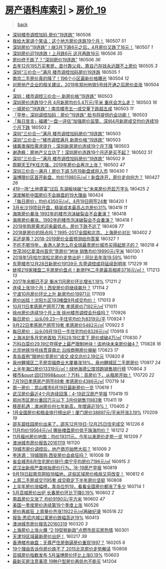 [房产语料库索引](../../README.md)  > [房价_19](房价_19.md)
====
> [back](../README.md)

- [深圳楼市调控加码 房价“19连跌”](http://jkwz.applinzi.com/ittc/7100670217770501136.html#%E6%B7%B1%E5%9C%B3%E6%A5%BC%E5%B8%82%E8%B0%83%E6%8E%A7%E5%8A%A0%E7%A0%81+%E6%88%BF%E4%BB%B7%E2%80%9C19%E8%BF%9E%E8%B7%8C%E2%80%9D) 180508  
- [我给大家讲个笑话：这个地方房价连跌19个月！](http://jkwz.applinzi.com/ittc/7100428824519115782.html#%E6%88%91%E7%BB%99%E5%A4%A7%E5%AE%B6%E8%AE%B2%E4%B8%AA%E7%AC%91%E8%AF%9D%EF%BC%9A%E8%BF%99%E4%B8%AA%E5%9C%B0%E6%96%B9%E6%88%BF%E4%BB%B7%E8%BF%9E%E8%B7%8C19%E4%B8%AA%E6%9C%88%EF%BC%81) 180507 *51* 
- [深圳房价“19连跌”！继3月下跌6元之后，4月房价又跌了16元！](http://jkwz.applinzi.com/ittc/7100401398338552849.html#%E6%B7%B1%E5%9C%B3%E6%88%BF%E4%BB%B7%E2%80%9C19%E8%BF%9E%E8%B7%8C%E2%80%9D%EF%BC%81%E7%BB%A73%E6%9C%88%E4%B8%8B%E8%B7%8C6%E5%85%83%E4%B9%8B%E5%90%8E%EF%BC%8C4%E6%9C%88%E6%88%BF%E4%BB%B7%E5%8F%88%E8%B7%8C%E4%BA%8616%E5%85%83%EF%BC%81) 180507 *1* 
- [深圳房价迎19连跌！上月跌6元 这月再跌16元](http://jkwz.applinzi.com/ittc/7099962462990500871.html#%E6%B7%B1%E5%9C%B3%E6%88%BF%E4%BB%B7%E8%BF%8E19%E8%BF%9E%E8%B7%8C%EF%BC%81%E4%B8%8A%E6%9C%88%E8%B7%8C6%E5%85%83+%E8%BF%99%E6%9C%88%E5%86%8D%E8%B7%8C16%E5%85%83) 180506 *35* 
- [房价终于跌了？“深圳房价19连跌”](http://jkwz.applinzi.com/ittc/7099914171162559504.html#%E6%88%BF%E4%BB%B7%E7%BB%88%E4%BA%8E%E8%B7%8C%E4%BA%86%EF%BC%9F%E2%80%9C%E6%B7%B1%E5%9C%B3%E6%88%BF%E4%BB%B719%E8%BF%9E%E8%B7%8C%E2%80%9D) 180506 *36* 
- [去年12月195万买套房，首付靠父母，靠自己存钱永远跟不上房价](http://jkwz.applinzi.com/ittc/7099327331518907399.html#%E5%8E%BB%E5%B9%B412%E6%9C%88195%E4%B8%87%E4%B9%B0%E5%A5%97%E6%88%BF%EF%BC%8C%E9%A6%96%E4%BB%98%E9%9D%A0%E7%88%B6%E6%AF%8D%EF%BC%8C%E9%9D%A0%E8%87%AA%E5%B7%B1%E5%AD%98%E9%92%B1%E6%B0%B8%E8%BF%9C%E8%B7%9F%E4%B8%8D%E4%B8%8A%E6%88%BF%E4%BB%B7) 180505 *3* 
- [深圳“三价合一”满月 楼市调控加码房价19连跌](http://jkwz.applinzi.com/ittc/7099531477538833419.html#%E6%B7%B1%E5%9C%B3%E2%80%9C%E4%B8%89%E4%BB%B7%E5%90%88%E4%B8%80%E2%80%9D%E6%BB%A1%E6%9C%88+%E6%A5%BC%E5%B8%82%E8%B0%83%E6%8E%A7%E5%8A%A0%E7%A0%81%E6%88%BF%E4%BB%B719%E8%BF%9E%E8%B7%8C) 180505 *1* 
- [南京二手房价真的降了！196个小区最新价格曝光](http://jkwz.applinzi.com/ittc/7099174750284940299.html#%E5%8D%97%E4%BA%AC%E4%BA%8C%E6%89%8B%E6%88%BF%E4%BB%B7%E7%9C%9F%E7%9A%84%E9%99%8D%E4%BA%86%EF%BC%81196%E4%B8%AA%E5%B0%8F%E5%8C%BA%E6%9C%80%E6%96%B0%E4%BB%B7%E6%A0%BC%E6%9B%9D%E5%85%89) 180504 *12* 
- [对房地产企业的相关建议，2019年郑州地铁5号线开通之后房价会涨](http://jkwz.applinzi.com/ittc/7099167464455930890.html#%E5%AF%B9%E6%88%BF%E5%9C%B0%E4%BA%A7%E4%BC%81%E4%B8%9A%E7%9A%84%E7%9B%B8%E5%85%B3%E5%BB%BA%E8%AE%AE%EF%BC%8C2019%E5%B9%B4%E9%83%91%E5%B7%9E%E5%9C%B0%E9%93%815%E5%8F%B7%E7%BA%BF%E5%BC%80%E9%80%9A%E4%B9%8B%E5%90%8E%E6%88%BF%E4%BB%B7%E4%BC%9A%E6%B6%A8) 180504 *4* 
- [深圳：楼市调控三价合一 新房价格“19连跌”](http://jkwz.applinzi.com/ittc/7098894702386611210.html#%E6%B7%B1%E5%9C%B3%EF%BC%9A%E6%A5%BC%E5%B8%82%E8%B0%83%E6%8E%A7%E4%B8%89%E4%BB%B7%E5%90%88%E4%B8%80+%E6%96%B0%E6%88%BF%E4%BB%B7%E6%A0%BC%E2%80%9C19%E8%BF%9E%E8%B7%8C%E2%80%9D) 180503  
- [深圳房价连跌19个月 4月新房均价5.4万元/平米 重庆会怎么走？](http://jkwz.applinzi.com/ittc/7098881786098746378.html#%E6%B7%B1%E5%9C%B3%E6%88%BF%E4%BB%B7%E8%BF%9E%E8%B7%8C19%E4%B8%AA%E6%9C%88+4%E6%9C%88%E6%96%B0%E6%88%BF%E5%9D%87%E4%BB%B75.4%E4%B8%87%E5%85%83%2F%E5%B9%B3%E7%B1%B3+%E9%87%8D%E5%BA%86%E4%BC%9A%E6%80%8E%E4%B9%88%E8%B5%B0%EF%BC%9F) 180503 *16* 
- [一城房价“19连跌”！南京楼市五一成交量下跌超五成](http://jkwz.applinzi.com/ittc/7098832376249713680.html#%E4%B8%80%E5%9F%8E%E6%88%BF%E4%BB%B7%E2%80%9C19%E8%BF%9E%E8%B7%8C%E2%80%9D%EF%BC%81%E5%8D%97%E4%BA%AC%E6%A5%BC%E5%B8%82%E4%BA%94%E4%B8%80%E6%88%90%E4%BA%A4%E9%87%8F%E4%B8%8B%E8%B7%8C%E8%B6%85%E4%BA%94%E6%88%90) 180503 *11* 
- [「早参」深圳调控加码：房价“19连跌” 脸书将提供约会功能！](http://jkwz.applinzi.com/ittc/7098814308228269067.html#%E3%80%8C%E6%97%A9%E5%8F%82%E3%80%8D%E6%B7%B1%E5%9C%B3%E8%B0%83%E6%8E%A7%E5%8A%A0%E7%A0%81%EF%BC%9A%E6%88%BF%E4%BB%B7%E2%80%9C19%E8%BF%9E%E8%B7%8C%E2%80%9D+%E8%84%B8%E4%B9%A6%E5%B0%86%E6%8F%90%E4%BE%9B%E7%BA%A6%E4%BC%9A%E5%8A%9F%E8%83%BD%EF%BC%81) 180503  
- [「每日昱言」福建“一盘一评估”加强房价监管、深圳4月新房成交均价连续19个月下跌](http://jkwz.applinzi.com/ittc/7098812110706574343.html#%E3%80%8C%E6%AF%8F%E6%97%A5%E6%98%B1%E8%A8%80%E3%80%8D%E7%A6%8F%E5%BB%BA%E2%80%9C%E4%B8%80%E7%9B%98%E4%B8%80%E8%AF%84%E4%BC%B0%E2%80%9D%E5%8A%A0%E5%BC%BA%E6%88%BF%E4%BB%B7%E7%9B%91%E7%AE%A1%E3%80%81%E6%B7%B1%E5%9C%B34%E6%9C%88%E6%96%B0%E6%88%BF%E6%88%90%E4%BA%A4%E5%9D%87%E4%BB%B7%E8%BF%9E%E7%BB%AD19%E4%B8%AA%E6%9C%88%E4%B8%8B%E8%B7%8C) 180503 *2* 
- [深圳“三价合一”满月 楼市调控加码房价“19连跌”](http://jkwz.applinzi.com/ittc/7098811607205544966.html#%E6%B7%B1%E5%9C%B3%E2%80%9C%E4%B8%89%E4%BB%B7%E5%90%88%E4%B8%80%E2%80%9D%E6%BB%A1%E6%9C%88+%E6%A5%BC%E5%B8%82%E8%B0%83%E6%8E%A7%E5%8A%A0%E7%A0%81%E6%88%BF%E4%BB%B7%E2%80%9C19%E8%BF%9E%E8%B7%8C%E2%80%9D) 180503  
- [深圳“三价合一”楼市调控满月 新房价格“19连跌”](http://jkwz.applinzi.com/ittc/7098807265790526470.html#%E6%B7%B1%E5%9C%B3%E2%80%9C%E4%B8%89%E4%BB%B7%E5%90%88%E4%B8%80%E2%80%9D%E6%A5%BC%E5%B8%82%E8%B0%83%E6%8E%A7%E6%BB%A1%E6%9C%88+%E6%96%B0%E6%88%BF%E4%BB%B7%E6%A0%BC%E2%80%9C19%E8%BF%9E%E8%B7%8C%E2%80%9D) 180503  
- [储蓄类保险需求提升；深圳新房房价连续19个月下降](http://jkwz.applinzi.com/ittc/7098787816559608849.html#%E5%82%A8%E8%93%84%E7%B1%BB%E4%BF%9D%E9%99%A9%E9%9C%80%E6%B1%82%E6%8F%90%E5%8D%87%EF%BC%9B%E6%B7%B1%E5%9C%B3%E6%96%B0%E6%88%BF%E6%88%BF%E4%BB%B7%E8%BF%9E%E7%BB%AD19%E4%B8%AA%E6%9C%88%E4%B8%8B%E9%99%8D) 180503  
- [谢逸枫：房地产又立功了！深圳房价连跌19个月还是买不起？](http://jkwz.applinzi.com/ittc/7098642888743453707.html#%E8%B0%A2%E9%80%B8%E6%9E%AB%EF%BC%9A%E6%88%BF%E5%9C%B0%E4%BA%A7%E5%8F%88%E7%AB%8B%E5%8A%9F%E4%BA%86%EF%BC%81%E6%B7%B1%E5%9C%B3%E6%88%BF%E4%BB%B7%E8%BF%9E%E8%B7%8C19%E4%B8%AA%E6%9C%88%E8%BF%98%E6%98%AF%E4%B9%B0%E4%B8%8D%E8%B5%B7%EF%BC%9F) 180502 *51* 
- [深圳“三价合一”满月  楼市调控加码房价“19连跌”](http://jkwz.applinzi.com/ittc/7098461324197757962.html#%E6%B7%B1%E5%9C%B3%E2%80%9C%E4%B8%89%E4%BB%B7%E5%90%88%E4%B8%80%E2%80%9D%E6%BB%A1%E6%9C%88++%E6%A5%BC%E5%B8%82%E8%B0%83%E6%8E%A7%E5%8A%A0%E7%A0%81%E6%88%BF%E4%BB%B7%E2%80%9C19%E8%BF%9E%E8%B7%8C%E2%80%9D) 180502 *9* 
- [周期天王PK任志强，2019年房价会再次上涨？](http://jkwz.applinzi.com/ittc/7098439982975026182.html#%E5%91%A8%E6%9C%9F%E5%A4%A9%E7%8E%8BPK%E4%BB%BB%E5%BF%97%E5%BC%BA%EF%BC%8C2019%E5%B9%B4%E6%88%BF%E4%BB%B7%E4%BC%9A%E5%86%8D%E6%AC%A1%E4%B8%8A%E6%B6%A8%EF%BC%9F) 180502 *47* 
- [深圳三价合一满月！房价下调 5月19新盘或将入市](http://jkwz.applinzi.com/ittc/7097879169923023879.html#%E6%B7%B1%E5%9C%B3%E4%B8%89%E4%BB%B7%E5%90%88%E4%B8%80%E6%BB%A1%E6%9C%88%EF%BC%81%E6%88%BF%E4%BB%B7%E4%B8%8B%E8%B0%83+5%E6%9C%8819%E6%96%B0%E7%9B%98%E6%88%96%E5%B0%86%E5%85%A5%E5%B8%82) 180430 *1* 
- [淄博限价区首开新盘，均价11980元/㎡！新盘连开，房价走向何方？](http://jkwz.applinzi.com/ittc/7096723755529405451.html#%E6%B7%84%E5%8D%9A%E9%99%90%E4%BB%B7%E5%8C%BA%E9%A6%96%E5%BC%80%E6%96%B0%E7%9B%98%EF%BC%8C%E5%9D%87%E4%BB%B711980%E5%85%83%2F%E3%8E%A1%EF%BC%81%E6%96%B0%E7%9B%98%E8%BF%9E%E5%BC%80%EF%BC%8C%E6%88%BF%E4%BB%B7%E8%B5%B0%E5%90%91%E4%BD%95%E6%96%B9%EF%BC%9F) 180427 *26* 
- [419一场“土地盛宴”过后 东湖板块破“七”未来房价开启万字头](http://jkwz.applinzi.com/ittc/7095845985089750033.html#419%E4%B8%80%E5%9C%BA%E2%80%9C%E5%9C%9F%E5%9C%B0%E7%9B%9B%E5%AE%B4%E2%80%9D%E8%BF%87%E5%90%8E+%E4%B8%9C%E6%B9%96%E6%9D%BF%E5%9D%97%E7%A0%B4%E2%80%9C%E4%B8%83%E2%80%9D%E6%9C%AA%E6%9D%A5%E6%88%BF%E4%BB%B7%E5%BC%80%E5%90%AF%E4%B8%87%E5%AD%97%E5%A4%B4) 180425 *2* 
- [深度解析中国房价不会崩盘的19大理由](http://jkwz.applinzi.com/ittc/7095598443483628560.html#%E6%B7%B1%E5%BA%A6%E8%A7%A3%E6%9E%90%E4%B8%AD%E5%9B%BD%E6%88%BF%E4%BB%B7%E4%B8%8D%E4%BC%9A%E5%B4%A9%E7%9B%98%E7%9A%8419%E5%A4%A7%E7%90%86%E7%94%B1) 180424  
- [「每日房价」均价4350元/㎡，4月19日网签24套](http://jkwz.applinzi.com/ittc/7094080812922438666.html#%E3%80%8C%E6%AF%8F%E6%97%A5%E6%88%BF%E4%BB%B7%E3%80%8D%E5%9D%87%E4%BB%B74350%E5%85%83%2F%E3%8E%A1%EF%BC%8C4%E6%9C%8819%E6%97%A5%E7%BD%91%E7%AD%BE24%E5%A5%97) 180420 *1* 
- [3月长沙19项目开盘，精装成本最高占总房价31%](http://jkwz.applinzi.com/ittc/7093734398216373254.html#3%E6%9C%88%E9%95%BF%E6%B2%9919%E9%A1%B9%E7%9B%AE%E5%BC%80%E7%9B%98%EF%BC%8C%E7%B2%BE%E8%A3%85%E6%88%90%E6%9C%AC%E6%9C%80%E9%AB%98%E5%8D%A0%E6%80%BB%E6%88%BF%E4%BB%B731%25) 180419 *11* 
- [海南房价暴涨 1992年的楼市泡沫破裂会不会重演？](http://jkwz.applinzi.com/ittc/7093418130317771787.html#%E6%B5%B7%E5%8D%97%E6%88%BF%E4%BB%B7%E6%9A%B4%E6%B6%A8+1992%E5%B9%B4%E7%9A%84%E6%A5%BC%E5%B8%82%E6%B3%A1%E6%B2%AB%E7%A0%B4%E8%A3%82%E4%BC%9A%E4%B8%8D%E4%BC%9A%E9%87%8D%E6%BC%94%EF%BC%9F) 180418  
- [海南房价暴涨，1992年的楼市泡沫破裂会不会重演？](http://jkwz.applinzi.com/ittc/7093398081028752390.html#%E6%B5%B7%E5%8D%97%E6%88%BF%E4%BB%B7%E6%9A%B4%E6%B6%A8%EF%BC%8C1992%E5%B9%B4%E7%9A%84%E6%A5%BC%E5%B8%82%E6%B3%A1%E6%B2%AB%E7%A0%B4%E8%A3%82%E4%BC%9A%E4%B8%8D%E4%BC%9A%E9%87%8D%E6%BC%94%EF%BC%9F) 180418 *1* 
- [​2019年购房需求迎来最低点，房价下跌不远了](http://jkwz.applinzi.com/ittc/7089536514759590918.html#%E2%80%8B2019%E5%B9%B4%E8%B4%AD%E6%88%BF%E9%9C%80%E6%B1%82%E8%BF%8E%E6%9D%A5%E6%9C%80%E4%BD%8E%E7%82%B9%EF%BC%8C%E6%88%BF%E4%BB%B7%E4%B8%8B%E8%B7%8C%E4%B8%8D%E8%BF%9C%E4%BA%86) 180408 *77* 
- [2018是房价的拐点吗？1995-2017全国和北京、上海房价对比](http://jkwz.applinzi.com/ittc/7087528261892703248.html#2018%E6%98%AF%E6%88%BF%E4%BB%B7%E7%9A%84%E6%8B%90%E7%82%B9%E5%90%97%EF%BC%9F1995-2017%E5%85%A8%E5%9B%BD%E5%92%8C%E5%8C%97%E4%BA%AC%E3%80%81%E4%B8%8A%E6%B5%B7%E6%88%BF%E4%BB%B7%E5%AF%B9%E6%AF%94) 180402 *2* 
- [买还是等？2018-2019房价全面预测给你答案](http://jkwz.applinzi.com/ittc/7084747399073629190.html#%E4%B9%B0%E8%BF%98%E6%98%AF%E7%AD%89%EF%BC%9F2018-2019%E6%88%BF%E4%BB%B7%E5%85%A8%E9%9D%A2%E9%A2%84%E6%B5%8B%E7%BB%99%E4%BD%A0%E7%AD%94%E6%A1%88) 180327 *1* 
- [不吃不喝19年，香港人是怎么在全球最贵房价城市买得起房子的？](http://jkwz.applinzi.com/ittc/7071454069166441483.html#%E4%B8%8D%E5%90%83%E4%B8%8D%E5%96%9D19%E5%B9%B4%EF%BC%8C%E9%A6%99%E6%B8%AF%E4%BA%BA%E6%98%AF%E6%80%8E%E4%B9%88%E5%9C%A8%E5%85%A8%E7%90%83%E6%9C%80%E8%B4%B5%E6%88%BF%E4%BB%B7%E5%9F%8E%E5%B8%82%E4%B9%B0%E5%BE%97%E8%B5%B7%E6%88%BF%E5%AD%90%E7%9A%84%EF%BC%9F) 180218 *4* 
- [世茂36亿拿漳州首宗“竞房价”地块 销售均价19990元/平米](http://jkwz.applinzi.com/ittc/7064335819945280518.html#%E4%B8%96%E8%8C%8236%E4%BA%BF%E6%8B%BF%E6%BC%B3%E5%B7%9E%E9%A6%96%E5%AE%97%E2%80%9C%E7%AB%9E%E6%88%BF%E4%BB%B7%E2%80%9D%E5%9C%B0%E5%9D%97+%E9%94%80%E5%94%AE%E5%9D%87%E4%BB%B719990%E5%85%83%2F%E5%B9%B3%E7%B1%B3) 180130 *1* 
- [2018年1月哈尔滨松北房价走势出炉！同比去年涨19.59%](http://jkwz.applinzi.com/ittc/7056852977577362443.html#2018%E5%B9%B41%E6%9C%88%E5%93%88%E5%B0%94%E6%BB%A8%E6%9D%BE%E5%8C%97%E6%88%BF%E4%BB%B7%E8%B5%B0%E5%8A%BF%E5%87%BA%E7%82%89%EF%BC%81%E5%90%8C%E6%AF%94%E5%8E%BB%E5%B9%B4%E6%B6%A819.59%25) 180110  
- [东莞楼市12月28日新房价19139元 东莞调控或将延续到明年](http://jkwz.applinzi.com/ittc/7052556145535747088.html#%E4%B8%9C%E8%8E%9E%E6%A5%BC%E5%B8%8212%E6%9C%8828%E6%97%A5%E6%96%B0%E6%88%BF%E4%BB%B719139%E5%85%83+%E4%B8%9C%E8%8E%9E%E8%B0%83%E6%8E%A7%E6%88%96%E5%B0%86%E5%BB%B6%E7%BB%AD%E5%88%B0%E6%98%8E%E5%B9%B4) 171229 *16* 
- [蚌埠219家楼盘二手房房价盘点！新房PK二手房最高相差3716元/㎡！](http://jkwz.applinzi.com/ittc/7046610489377817616.html#%E8%9A%8C%E5%9F%A0219%E5%AE%B6%E6%A5%BC%E7%9B%98%E4%BA%8C%E6%89%8B%E6%88%BF%E6%88%BF%E4%BB%B7%E7%9B%98%E7%82%B9%EF%BC%81%E6%96%B0%E6%88%BFPK%E4%BA%8C%E6%89%8B%E6%88%BF%E6%9C%80%E9%AB%98%E7%9B%B8%E5%B7%AE3716%E5%85%83%2F%E3%8E%A1%EF%BC%81) 171213 *13* 
- [2017年余额已不足 衡水11月房价环比增长1.19%](http://jkwz.applinzi.com/ittc/7045775365417468944.html#2017%E5%B9%B4%E4%BD%99%E9%A2%9D%E5%B7%B2%E4%B8%8D%E8%B6%B3+%E8%A1%A1%E6%B0%B411%E6%9C%88%E6%88%BF%E4%BB%B7%E7%8E%AF%E6%AF%94%E5%A2%9E%E9%95%BF1.19%25) 171211 *2* 
- [连续上涨19个月！西安房价将继续飙升？](http://jkwz.applinzi.com/ittc/7035726677433386001.html#%E8%BF%9E%E7%BB%AD%E4%B8%8A%E6%B6%A819%E4%B8%AA%E6%9C%88%EF%BC%81%E8%A5%BF%E5%AE%89%E6%88%BF%E4%BB%B7%E5%B0%86%E7%BB%A7%E7%BB%AD%E9%A3%99%E5%8D%87%EF%BC%9F) 171114 *2* 
- [宁波10月房价环比上升 新房均价19971元](http://jkwz.applinzi.com/ittc/7033986388318487569.html#%E5%AE%81%E6%B3%A210%E6%9C%88%E6%88%BF%E4%BB%B7%E7%8E%AF%E6%AF%94%E4%B8%8A%E5%8D%87+%E6%96%B0%E6%88%BF%E5%9D%87%E4%BB%B719971%E5%85%83) 171109  
- [房价凶猛！沈阳九区193楼盘9月成交均价！](http://jkwz.applinzi.com/ittc/7023868118114501648.html#%E6%88%BF%E4%BB%B7%E5%87%B6%E7%8C%9B%EF%BC%81%E6%B2%88%E9%98%B3%E4%B9%9D%E5%8C%BA193%E6%A5%BC%E7%9B%989%E6%9C%88%E6%88%90%E4%BA%A4%E5%9D%87%E4%BB%B7%EF%BC%81) 171013 *9* 
- [10月11日孝感房产网签77套 孝感房价7192元/㎡](http://jkwz.applinzi.com/ittc/7023238766981022736.html#10%E6%9C%8811%E6%97%A5%E5%AD%9D%E6%84%9F%E6%88%BF%E4%BA%A7%E7%BD%91%E7%AD%BE77%E5%A5%97+%E5%AD%9D%E6%84%9F%E6%88%BF%E4%BB%B77192%E5%85%83%2F%E3%8E%A1) 171011  
- [徐州房价连续19个月上涨 徐州楼市调控会升级吗？](http://jkwz.applinzi.com/ittc/7017654079915033617.html#%E5%BE%90%E5%B7%9E%E6%88%BF%E4%BB%B7%E8%BF%9E%E7%BB%AD19%E4%B8%AA%E6%9C%88%E4%B8%8A%E6%B6%A8+%E5%BE%90%E5%B7%9E%E6%A5%BC%E5%B8%82%E8%B0%83%E6%8E%A7%E4%BC%9A%E5%8D%87%E7%BA%A7%E5%90%97%EF%BC%9F) 170926  
- [每日房价：汕头09.23一手住宅均价为8319元/平](http://jkwz.applinzi.com/ittc/7017004443969782801.html#%E6%AF%8F%E6%97%A5%E6%88%BF%E4%BB%B7%EF%BC%9A%E6%B1%95%E5%A4%B409.23%E4%B8%80%E6%89%8B%E4%BD%8F%E5%AE%85%E5%9D%87%E4%BB%B7%E4%B8%BA8319%E5%85%83%2F%E5%B9%B3) 170924 *1* 
- [9月22日孝感房产网签19套 孝感房价5482元/㎡](http://jkwz.applinzi.com/ittc/7016189937207215120.html#9%E6%9C%8822%E6%97%A5%E5%AD%9D%E6%84%9F%E6%88%BF%E4%BA%A7%E7%BD%91%E7%AD%BE19%E5%A5%97+%E5%AD%9D%E6%84%9F%E6%88%BF%E4%BB%B75482%E5%85%83%2F%E3%8E%A1) 170922 *5* 
- [每日房价：汕头09月19日一手住宅均价8326元/㎡](http://jkwz.applinzi.com/ittc/7015143719819543569.html#%E6%AF%8F%E6%97%A5%E6%88%BF%E4%BB%B7%EF%BC%9A%E6%B1%95%E5%A4%B409%E6%9C%8819%E6%97%A5%E4%B8%80%E6%89%8B%E4%BD%8F%E5%AE%85%E5%9D%87%E4%BB%B78326%E5%85%83%2F%E3%8E%A1) 170919 *5* 
- [上海冰封多月宅地首拍 万科29.19亿拿下 房价或破4万/㎡](http://jkwz.applinzi.com/ittc/7007641108094649360.html#%E4%B8%8A%E6%B5%B7%E5%86%B0%E5%B0%81%E5%A4%9A%E6%9C%88%E5%AE%85%E5%9C%B0%E9%A6%96%E6%8B%8D+%E4%B8%87%E7%A7%9129.19%E4%BA%BF%E6%8B%BF%E4%B8%8B+%E6%88%BF%E4%BB%B7%E6%88%96%E7%A0%B44%E4%B8%87%2F%E3%8E%A1) 170830 *7* 
- [万科白菜价29.19亿夺得史上最严限制地块！该地块未来房价破4？](http://jkwz.applinzi.com/ittc/7007004249849070609.html#%E4%B8%87%E7%A7%91%E7%99%BD%E8%8F%9C%E4%BB%B729.19%E4%BA%BF%E5%A4%BA%E5%BE%97%E5%8F%B2%E4%B8%8A%E6%9C%80%E4%B8%A5%E9%99%90%E5%88%B6%E5%9C%B0%E5%9D%97%EF%BC%81%E8%AF%A5%E5%9C%B0%E5%9D%97%E6%9C%AA%E6%9D%A5%E6%88%BF%E4%BB%B7%E7%A0%B44%EF%BC%9F) 170828 *16* 
- [北京地铁19号线贯穿南北 沿线商圈房价揭秘](http://jkwz.applinzi.com/ittc/7005054541551371280.html#%E5%8C%97%E4%BA%AC%E5%9C%B0%E9%93%8119%E5%8F%B7%E7%BA%BF%E8%B4%AF%E7%A9%BF%E5%8D%97%E5%8C%97+%E6%B2%BF%E7%BA%BF%E5%95%86%E5%9C%88%E6%88%BF%E4%BB%B7%E6%8F%AD%E7%A7%98) 170823 *17* 
- [青岛首例“限地价竞房价”成交 成交总价2.19亿元](http://jkwz.applinzi.com/ittc/7003806505089106960.html#%E9%9D%92%E5%B2%9B%E9%A6%96%E4%BE%8B%E2%80%9C%E9%99%90%E5%9C%B0%E4%BB%B7%E7%AB%9E%E6%88%BF%E4%BB%B7%E2%80%9D%E6%88%90%E4%BA%A4+%E6%88%90%E4%BA%A4%E6%80%BB%E4%BB%B72.19%E4%BA%BF%E5%85%83) 170820 *8* 
- [泉州鲤城区二手房崇福商业大厦暴涨19%，泉州鲤城区二手房房价](http://jkwz.applinzi.com/ittc/7002392147784107024.html#%E6%B3%89%E5%B7%9E%E9%B2%A4%E5%9F%8E%E5%8C%BA%E4%BA%8C%E6%89%8B%E6%88%BF%E5%B4%87%E7%A6%8F%E5%95%86%E4%B8%9A%E5%A4%A7%E5%8E%A6%E6%9A%B4%E6%B6%A819%25%EF%BC%8C%E6%B3%89%E5%B7%9E%E9%B2%A4%E5%9F%8E%E5%8C%BA%E4%BA%8C%E6%89%8B%E6%88%BF%E6%88%BF%E4%BB%B7) 170817 *24* 
- [上半年海口房价13319元/㎡！绿地海德公馆领跑销售排行榜](http://jkwz.applinzi.com/ittc/6997914655673287697.html#%E4%B8%8A%E5%8D%8A%E5%B9%B4%E6%B5%B7%E5%8F%A3%E6%88%BF%E4%BB%B713319%E5%85%83%2F%E3%8E%A1%EF%BC%81%E7%BB%BF%E5%9C%B0%E6%B5%B7%E5%BE%B7%E5%85%AC%E9%A6%86%E9%A2%86%E8%B7%91%E9%94%80%E5%94%AE%E6%8E%92%E8%A1%8C%E6%A6%9C) 170804 *3* 
- [楼市&amp;quot;回归1998&amp;quot;？万科：高房价下，从租房开始！](http://jkwz.applinzi.com/ittc/6992311242856072209.html#%E6%A5%BC%E5%B8%82%26amp%3Bquot%3B%E5%9B%9E%E5%BD%921998%26amp%3Bquot%3B%EF%BC%9F%E4%B8%87%E7%A7%91%EF%BC%9A%E9%AB%98%E6%88%BF%E4%BB%B7%E4%B8%8B%EF%BC%8C%E4%BB%8E%E7%A7%9F%E6%88%BF%E5%BC%80%E5%A7%8B%EF%BC%81) 170720 *22* 
- [7月19日孝感房产网签69套 孝感房价4386元/㎡](http://jkwz.applinzi.com/ittc/6992068345250448401.html#7%E6%9C%8819%E6%97%A5%E5%AD%9D%E6%84%9F%E6%88%BF%E4%BA%A7%E7%BD%91%E7%AD%BE69%E5%A5%97+%E5%AD%9D%E6%84%9F%E6%88%BF%E4%BB%B74386%E5%85%83%2F%E3%8E%A1) 170719 *14* 
- [周一房价：昆山楼市6月19日最新房价一览](http://jkwz.applinzi.com/ittc/6980700842150593541.html#%E5%91%A8%E4%B8%80%E6%88%BF%E4%BB%B7%EF%BC%9A%E6%98%86%E5%B1%B1%E6%A5%BC%E5%B8%826%E6%9C%8819%E6%97%A5%E6%9C%80%E6%96%B0%E6%88%BF%E4%BB%B7%E4%B8%80%E8%A7%88) 170619 *1* 
- [武汉房价最近4个月连续回落｜4-19武汉房产早报](http://jkwz.applinzi.com/ittc/6958147732249248772.html#%E6%AD%A6%E6%B1%89%E6%88%BF%E4%BB%B7%E6%9C%80%E8%BF%914%E4%B8%AA%E6%9C%88%E8%BF%9E%E7%BB%AD%E5%9B%9E%E8%90%BD%EF%BD%9C4-19%E6%AD%A6%E6%B1%89%E6%88%BF%E4%BA%A7%E6%97%A9%E6%8A%A5) 170419 *15* 
- [郑州市区房价重回万元以下 3月份销售11983套](http://jkwz.applinzi.com/ittc/6955187210662970373.html#%E9%83%91%E5%B7%9E%E5%B8%82%E5%8C%BA%E6%88%BF%E4%BB%B7%E9%87%8D%E5%9B%9E%E4%B8%87%E5%85%83%E4%BB%A5%E4%B8%8B+3%E6%9C%88%E4%BB%BD%E9%94%80%E5%94%AE11983%E5%A5%97) 170411 *19* 
- [移民机遇：澳洲房价创七年新高，年增逼近19%！](http://jkwz.applinzi.com/ittc/6952993098174039044.html#%E7%A7%BB%E6%B0%91%E6%9C%BA%E9%81%87%EF%BC%9A%E6%BE%B3%E6%B4%B2%E6%88%BF%E4%BB%B7%E5%88%9B%E4%B8%83%E5%B9%B4%E6%96%B0%E9%AB%98%EF%BC%8C%E5%B9%B4%E5%A2%9E%E9%80%BC%E8%BF%9119%25%EF%BC%81) 170405 *2* 
- [1月全国房价和租金排行榜出炉！厦门房价38897元/平米环涨3.19%](http://jkwz.applinzi.com/ittc/6932691087016854533.html#1%E6%9C%88%E5%85%A8%E5%9B%BD%E6%88%BF%E4%BB%B7%E5%92%8C%E7%A7%9F%E9%87%91%E6%8E%92%E8%A1%8C%E6%A6%9C%E5%87%BA%E7%82%89%EF%BC%81%E5%8E%A6%E9%97%A8%E6%88%BF%E4%BB%B738897%E5%85%83%2F%E5%B9%B3%E7%B1%B3%E7%8E%AF%E6%B6%A83.19%25) 170209 *19* 
- [邵东碧桂园房价出来了，邵东12月19日-12月25日住宅成交](http://jkwz.applinzi.com/ittc/6916034460687795205.html#%E9%82%B5%E4%B8%9C%E7%A2%A7%E6%A1%82%E5%9B%AD%E6%88%BF%E4%BB%B7%E5%87%BA%E6%9D%A5%E4%BA%86%EF%BC%8C%E9%82%B5%E4%B8%9C12%E6%9C%8819%E6%97%A5-12%E6%9C%8825%E6%97%A5%E4%BD%8F%E5%AE%85%E6%88%90%E4%BA%A4) 161226 *6* 
- [11月均价19564元/㎡ 哪些楼盘房价低于珠海均价？](http://jkwz.applinzi.com/ittc/6910790280466138117.html#11%E6%9C%88%E5%9D%87%E4%BB%B719564%E5%85%83%2F%E3%8E%A1+%E5%93%AA%E4%BA%9B%E6%A5%BC%E7%9B%98%E6%88%BF%E4%BB%B7%E4%BD%8E%E4%BA%8E%E7%8F%A0%E6%B5%B7%E5%9D%87%E4%BB%B7%EF%BC%9F) 161212 *2* 
- [11月福州房价地图：均价19311元、今年以来房价走势一览](http://jkwz.applinzi.com/ittc/6909582258737775620.html#11%E6%9C%88%E7%A6%8F%E5%B7%9E%E6%88%BF%E4%BB%B7%E5%9C%B0%E5%9B%BE%EF%BC%9A%E5%9D%87%E4%BB%B719311%E5%85%83%E3%80%81%E4%BB%8A%E5%B9%B4%E4%BB%A5%E6%9D%A5%E6%88%BF%E4%BB%B7%E8%B5%B0%E5%8A%BF%E4%B8%80%E8%A7%88) 161209 *7* 
- [澳洲城市房价报告20161119](http://jkwz.applinzi.com/ittc/6902232343955112964.html#%E6%BE%B3%E6%B4%B2%E5%9F%8E%E5%B8%82%E6%88%BF%E4%BB%B7%E6%8A%A5%E5%91%8A20161119) 161120  
- [19城市房价调控后，地产商开始憋大招？](http://jkwz.applinzi.com/ittc/6887053315971482629.html#19%E5%9F%8E%E5%B8%82%E6%88%BF%E4%BB%B7%E8%B0%83%E6%8E%A7%E5%90%8E%EF%BC%8C%E5%9C%B0%E4%BA%A7%E5%95%86%E5%BC%80%E5%A7%8B%E6%86%8B%E5%A4%A7%E6%8B%9B%EF%BC%9F) 161009 *3* 
- [李连源：19城限购 西安房价会疯狂吗？](http://jkwz.applinzi.com/ittc/6886741988900078596.html#%E6%9D%8E%E8%BF%9E%E6%BA%90%EF%BC%9A19%E5%9F%8E%E9%99%90%E8%B4%AD+%E8%A5%BF%E5%AE%89%E6%88%BF%E4%BB%B7%E4%BC%9A%E7%96%AF%E7%8B%82%E5%90%97%EF%BC%9F) 161008 *19* 
- [省会城市8月住宅房价排行:南宁平均房价7196元/㎡](http://jkwz.applinzi.com/ittc/6878033332264240133.html#%E7%9C%81%E4%BC%9A%E5%9F%8E%E5%B8%828%E6%9C%88%E4%BD%8F%E5%AE%85%E6%88%BF%E4%BB%B7%E6%8E%92%E8%A1%8C%3A%E5%8D%97%E5%AE%81%E5%B9%B3%E5%9D%87%E6%88%BF%E4%BB%B77196%E5%85%83%2F%E3%8E%A1) 160915 *3* 
- [武汉出新规严查哄抬房价行为。|8-19房产早报](http://jkwz.applinzi.com/ittc/6867984804620010501.html#%E6%AD%A6%E6%B1%89%E5%87%BA%E6%96%B0%E8%A7%84%E4%B8%A5%E6%9F%A5%E5%93%84%E6%8A%AC%E6%88%BF%E4%BB%B7%E8%A1%8C%E4%B8%BA%E3%80%82%7C8-19%E6%88%BF%E4%BA%A7%E6%97%A9%E6%8A%A5) 160819  
- [9月19日起南京网拍18幅地，这些区域房价格局又将改变！](http://jkwz.applinzi.com/ittc/6865396959610930181.html#9%E6%9C%8819%E6%97%A5%E8%B5%B7%E5%8D%97%E4%BA%AC%E7%BD%91%E6%8B%8D18%E5%B9%85%E5%9C%B0%EF%BC%8C%E8%BF%99%E4%BA%9B%E5%8C%BA%E5%9F%9F%E6%88%BF%E4%BB%B7%E6%A0%BC%E5%B1%80%E5%8F%88%E5%B0%86%E6%94%B9%E5%8F%98%EF%BC%81) 160812 *6* 
- [上周二手房成交1195套 成交稳定下半年房价坚挺](http://jkwz.applinzi.com/ittc/6863987169152205829.html#%E4%B8%8A%E5%91%A8%E4%BA%8C%E6%89%8B%E6%88%BF%E6%88%90%E4%BA%A41195%E5%A5%97+%E6%88%90%E4%BA%A4%E7%A8%B3%E5%AE%9A%E4%B8%8B%E5%8D%8A%E5%B9%B4%E6%88%BF%E4%BB%B7%E5%9D%9A%E6%8C%BA) 160808  
- [上半年房价涨幅榜，青岛位列19，看看全国房价都涨了多少](http://jkwz.applinzi.com/ittc/6854764869211128836.html#%E4%B8%8A%E5%8D%8A%E5%B9%B4%E6%88%BF%E4%BB%B7%E6%B6%A8%E5%B9%85%E6%A6%9C%EF%BC%8C%E9%9D%92%E5%B2%9B%E4%BD%8D%E5%88%9719%EF%BC%8C%E7%9C%8B%E7%9C%8B%E5%85%A8%E5%9B%BD%E6%88%BF%E4%BB%B7%E9%83%BD%E6%B6%A8%E4%BA%86%E5%A4%9A%E5%B0%91) 160714 *1* 
- [5月百城房价出炉 长春房价环比下降0.19%](http://jkwz.applinzi.com/ittc/6839066567027196933.html#5%E6%9C%88%E7%99%BE%E5%9F%8E%E6%88%BF%E4%BB%B7%E5%87%BA%E7%82%89+%E9%95%BF%E6%98%A5%E6%88%BF%E4%BB%B7%E7%8E%AF%E6%AF%94%E4%B8%8B%E9%99%8D0.19%25) 160602 *2* 
- [南昌房价又涨了 均价9190元/平方米](http://jkwz.applinzi.com/ittc/6839044308245939204.html#%E5%8D%97%E6%98%8C%E6%88%BF%E4%BB%B7%E5%8F%88%E6%B6%A8%E4%BA%86+%E5%9D%87%E4%BB%B79190%E5%85%83%2F%E5%B9%B3%E6%96%B9%E7%B1%B3) 160602 *47* 
- [美国一季度房价连续第19个季度上涨](http://jkwz.applinzi.com/ittc/6836317591542694916.html#%E7%BE%8E%E5%9B%BD%E4%B8%80%E5%AD%A3%E5%BA%A6%E6%88%BF%E4%BB%B7%E8%BF%9E%E7%BB%AD%E7%AC%AC19%E4%B8%AA%E5%AD%A3%E5%BA%A6%E4%B8%8A%E6%B6%A8) 160526  
- [房价再疯狂 上周量价齐涨11922元/㎡再破纪录](http://jkwz.applinzi.com/ittc/6832759191907075077.html#%E6%88%BF%E4%BB%B7%E5%86%8D%E7%96%AF%E7%8B%82+%E4%B8%8A%E5%91%A8%E9%87%8F%E4%BB%B7%E9%BD%90%E6%B6%A811922%E5%85%83%2F%E3%8E%A1%E5%86%8D%E7%A0%B4%E7%BA%AA%E5%BD%95) 160516 *22* 
- [报告:悉尼内城公寓房价跌幅高达19%](http://jkwz.applinzi.com/ittc/6820606421276034052.html#%E6%8A%A5%E5%91%8A%3A%E6%82%89%E5%B0%BC%E5%86%85%E5%9F%8E%E5%85%AC%E5%AF%93%E6%88%BF%E4%BB%B7%E8%B7%8C%E5%B9%85%E9%AB%98%E8%BE%BE19%25) 160413  
- [澳洲城市房价报告20160319](http://jkwz.applinzi.com/ittc/6811611267802334213.html#%E6%BE%B3%E6%B4%B2%E5%9F%8E%E5%B8%82%E6%88%BF%E4%BB%B7%E6%8A%A5%E5%91%8A20160319) 160320 *3* 
- [上海房价上涨火爆 “2·19契税新政”点燃市民买房热情](http://jkwz.applinzi.com/ittc/6804558744230822917.html#%E4%B8%8A%E6%B5%B7%E6%88%BF%E4%BB%B7%E4%B8%8A%E6%B6%A8%E7%81%AB%E7%88%86+%E2%80%9C2%C2%B719%E5%A5%91%E7%A8%8E%E6%96%B0%E6%94%BF%E2%80%9D%E7%82%B9%E7%87%83%E5%B8%82%E6%B0%91%E4%B9%B0%E6%88%BF%E7%83%AD%E6%83%85) 160301  
- [天津19区域最新房价出炉！](http://jkwz.applinzi.com/ittc/6799860246252094468.html#%E5%A4%A9%E6%B4%A519%E5%8C%BA%E5%9F%9F%E6%9C%80%E6%96%B0%E6%88%BF%E4%BB%B7%E5%87%BA%E7%82%89%EF%BC%81) 160217 *39* 
- [香港楼市崩盘：无尊严住房倒逼房价重现1997？](http://jkwz.applinzi.com/ittc/6795350329889653765.html#%E9%A6%99%E6%B8%AF%E6%A5%BC%E5%B8%82%E5%B4%A9%E7%9B%98%EF%BC%9A%E6%97%A0%E5%B0%8A%E4%B8%A5%E4%BD%8F%E6%88%BF%E5%80%92%E9%80%BC%E6%88%BF%E4%BB%B7%E9%87%8D%E7%8E%B01997%EF%BC%9F) 160205 *6* 
- [19个理由告诉你房价跌不了 2015北京房价走势解读](http://jkwz.applinzi.com/ittc/547650615591544530.html#19%E4%B8%AA%E7%90%86%E7%94%B1%E5%91%8A%E8%AF%89%E4%BD%A0%E6%88%BF%E4%BB%B7%E8%B7%8C%E4%B8%8D%E4%BA%86+2015%E5%8C%97%E4%BA%AC%E6%88%BF%E4%BB%B7%E8%B5%B0%E5%8A%BF%E8%A7%A3%E8%AF%BB) 150808  
- [百城房价指数发布 5月淄博房价环比上涨0.19%](http://jkwz.applinzi.com/ittc/547650611416169284.html#%E7%99%BE%E5%9F%8E%E6%88%BF%E4%BB%B7%E6%8C%87%E6%95%B0%E5%8F%91%E5%B8%83+5%E6%9C%88%E6%B7%84%E5%8D%9A%E6%88%BF%E4%BB%B7%E7%8E%AF%E6%AF%94%E4%B8%8A%E6%B6%A80.19%25) 150603  
- [最新买房注意事项 19种户型房价再低也不能买](http://jkwz.applinzi.com/ittc/547650611381836269.html#%E6%9C%80%E6%96%B0%E4%B9%B0%E6%88%BF%E6%B3%A8%E6%84%8F%E4%BA%8B%E9%A1%B9+19%E7%A7%8D%E6%88%B7%E5%9E%8B%E6%88%BF%E4%BB%B7%E5%86%8D%E4%BD%8E%E4%B9%9F%E4%B8%8D%E8%83%BD%E4%B9%B0) 141204  
